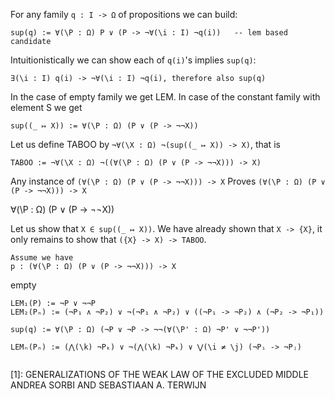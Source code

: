 

For any family `q : I -> Ω` of propositions we can build:
```
sup(q) := ∀(\P : Ω) P ∨ (P -> ¬∀(\i : I) ¬q(i))   -- lem based candidate
```

Intuitionistically we can show each of `q(i)`'s implies `sup(q)`:
```
∃(\i : I) q(i) -> ¬∀(\i : I) ¬q(i), therefore also sup(q)
```

In the case of empty family we get LEM. In case of the constant family with
element S we get
```
sup((_ ↦ X)) := ∀(\P : Ω) (P ∨ (P -> ¬¬X))
```

Let us define TABOO by `¬∀(\X : Ω) ¬(sup((_ ↦ X)) -> X)`, that is
```
TABOO := ¬∀(\X : Ω) ¬((∀(\P : Ω) (P ∨ (P -> ¬¬X))) -> X)
```


Any instance of `(∀(\P : Ω) (P ∨ (P -> ¬¬X))) -> X`
Proves `(∀(\P : Ω) (P ∨ (P -> ¬¬X))) -> X`

∀(\P : Ω) (P ∨ (P -> ¬¬X))

Let us show that `X ∈ sup((_ ↦ X))`. We have already shown that `X -> {X}`, it only
remains to show that `({X} -> X) -> TABOO`.
```
Assume we have
p : (∀(\P : Ω) (P ∨ (P -> ¬¬X))) -> X
```

empty

```
LEM₁(P) := ¬P ∨ ¬¬P
LEM₂(Pₙ) := (¬P₁ ∧ ¬P₂) ∨ ¬(¬P₁ ∧ ¬P₂) ∨ ((¬P₁ -> ¬P₂) ∧ (¬P₂ -> ¬P₁))

sup(q) := ∀(\P : Ω) (¬P ∨ ¬P -> ¬¬(∀(\P' : Ω) ¬P' ∨ ¬¬P'))

LEMₙ(Pₙ) := (⋀(\k) ¬Pₖ) ∨ ¬(⋀(\k) ¬Pₖ) ∨ ⋁(\i ≠ \j) (¬Pᵢ -> ¬Pⱼ)


```

[1]: GENERALIZATIONS OF THE WEAK LAW OF THE EXCLUDED MIDDLE ANDREA SORBI AND SEBASTIAAN A. TERWIJN
